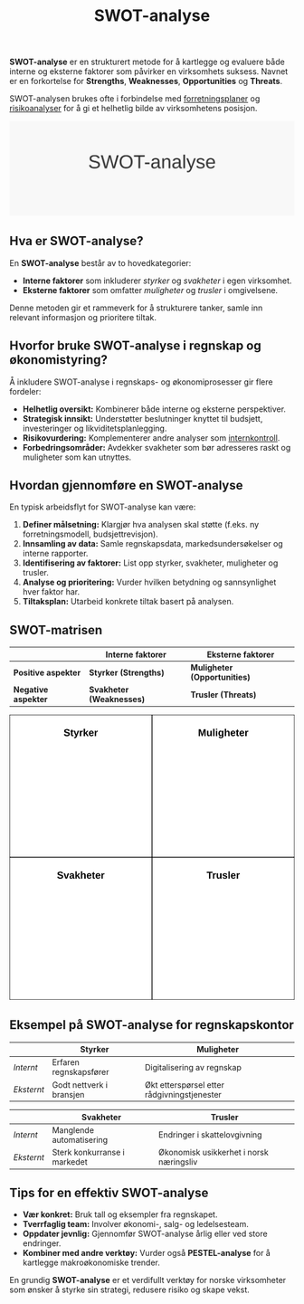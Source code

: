 ﻿---
title: "SWOT-analyse"
seoTitle: "SWOT-analyse | Guide til styrker, svakheter, muligheter og trusler"
description: "SWOT-analyse er en strukturert metode for å kartlegge og evaluere interne og eksterne faktorer som påvirker virksomhetens suksess. Denne guiden forklarer styrker, svakheter, muligheter og trusler, samt hvordan SWOT brukes i budsjett, risikoarbeid og strategi."
summary: "Metode for å vurdere styrker, svakheter, muligheter og trusler i virksomheten."
---

**SWOT-analyse** er en strukturert metode for å kartlegge og evaluere både interne og eksterne faktorer som påvirker en virksomhets suksess. Navnet er en forkortelse for **Strengths**, **Weaknesses**, **Opportunities** og **Threats**.

SWOT-analysen brukes ofte i forbindelse med [forretningsplaner](/blogs/regnskap/hva-er-forretningsplan "Hva er en Forretningsplan? Komplett Guide til Forretningsplan i Norske Virksomheter") og [risikoanalyser](/blogs/regnskap/hva-er-avvikshandtering "Hva er Avvikshåndtering i Regnskap? Prosess, Metoder og Beste Praksis") for å gi et helhetlig bilde av virksomhetens posisjon.

![SWOT-analyse](swot-analyse-image.svg)

## Hva er SWOT-analyse?

En **SWOT-analyse** består av to hovedkategorier:

* **Interne faktorer** som inkluderer *styrker* og *svakheter* i egen virksomhet.
* **Eksterne faktorer** som omfatter *muligheter* og *trusler* i omgivelsene.

Denne metoden gir et rammeverk for å strukturere tanker, samle inn relevant informasjon og prioritere tiltak.

## Hvorfor bruke SWOT-analyse i regnskap og økonomistyring?

Å inkludere SWOT-analyse i regnskaps- og økonomiprosesser gir flere fordeler:

* **Helhetlig oversikt:** Kombinerer både interne og eksterne perspektiver.
* **Strategisk innsikt:** Understøtter beslutninger knyttet til budsjett, investeringer og likviditetsplanlegging.
* **Risikovurdering:** Komplementerer andre analyser som [internkontroll](/blogs/regnskap/hva-er-internkontroll "Hva er Internkontroll? Kritisk for Effektiv Kontroll og Risikostyring").
* **Forbedringsområder:** Avdekker svakheter som bør adresseres raskt og muligheter som kan utnyttes.

## Hvordan gjennomføre en SWOT-analyse

En typisk arbeidsflyt for SWOT-analyse kan være:

1. **Definer målsetning:** Klargjør hva analysen skal støtte (f.eks. ny forretningsmodell, budsjettrevisjon).
2. **Innsamling av data:** Samle regnskapsdata, markedsundersøkelser og interne rapporter.
3. **Identifisering av faktorer:** List opp styrker, svakheter, muligheter og trusler.
4. **Analyse og prioritering:** Vurder hvilken betydning og sannsynlighet hver faktor har.
5. **Tiltaksplan:** Utarbeid konkrete tiltak basert på analysen.

## SWOT-matrisen

|                       | **Interne faktorer**         | **Eksterne faktorer**        |
|-----------------------|------------------------------|-----------------------------|
| **Positive aspekter** | **Styrker (Strengths)**      | **Muligheter (Opportunities)** |
| **Negative aspekter** | **Svakheter (Weaknesses)**   | **Trusler (Threats)**          |

![SWOT-matrise](swot-matrix.svg)

## Eksempel på SWOT-analyse for regnskapskontor

|                        | Styrker                              | Muligheter                              |
|------------------------|--------------------------------------|-----------------------------------------|
| _Internt_              | Erfaren regnskapsfører               | Digitalisering av regnskap              |
| _Eksternt_             | Godt nettverk i bransjen             | Økt etterspørsel etter rådgivningstjenester |

|                        | Svakheter                            | Trusler                                 |
|------------------------|--------------------------------------|-----------------------------------------|
| _Internt_              | Manglende automatisering             | Endringer i skattelovgivning           |
| _Eksternt_             | Sterk konkurranse i markedet         | Økonomisk usikkerhet i norsk næringsliv |

## Tips for en effektiv SWOT-analyse

* **Vær konkret:** Bruk tall og eksempler fra regnskapet.
* **Tverrfaglig team:** Involver økonomi-, salg- og ledelsesteam.
* **Oppdater jevnlig:** Gjennomfør SWOT-analyse årlig eller ved store endringer.
* **Kombiner med andre verktøy:** Vurder også **PESTEL-analyse** for å kartlegge makroøkonomiske trender.

En grundig **SWOT-analyse** er et verdifullt verktøy for norske virksomheter som ønsker å styrke sin strategi, redusere risiko og skape vekst.









